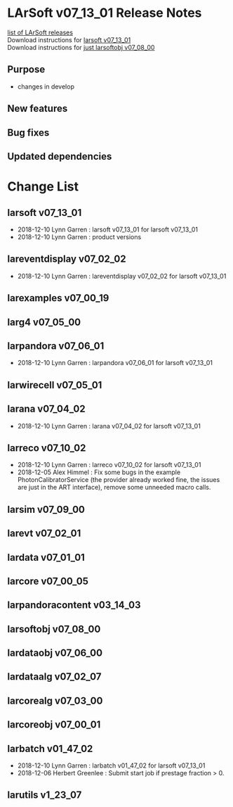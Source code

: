 # LArSoft v07_13_01 Release Notes



[list of LArSoft releases](LArSoft_release_list)  
Download instructions for [larsoft v07_13_01](http://scisoft.fnal.gov/scisoft/bundles/larsoft/v07_13_01/larsoft-v07_13_01.html)  
Download instructions for [just larsoftobj v07_08_00](http://scisoft.fnal.gov/scisoft/bundles/larsoftobj/v07_08_00/larsoftobj-v07_08_00.html)

## Purpose

-   changes in develop

## New features

## Bug fixes

## Updated dependencies

# Change List

## larsoft v07_13_01

-   2018-12-10 Lynn Garren : larsoft v07_13_01 for larsoft v07_13_01
-   2018-12-10 Lynn Garren : product versions

## lareventdisplay v07_02_02

-   2018-12-10 Lynn Garren : lareventdisplay v07_02_02 for larsoft v07_13_01

## larexamples v07_00_19

## larg4 v07_05_00

## larpandora v07_06_01

-   2018-12-10 Lynn Garren : larpandora v07_06_01 for larsoft v07_13_01

## larwirecell v07_05_01

## larana v07_04_02

-   2018-12-10 Lynn Garren : larana v07_04_02 for larsoft v07_13_01

## larreco v07_10_02

-   2018-12-10 Lynn Garren : larreco v07_10_02 for larsoft v07_13_01
-   2018-12-05 Alex Himmel : Fix some bugs in the example PhotonCalibratorService (the provider already worked fine, the issues are just in the ART interface), remove some unneeded macro calls.

## larsim v07_09_00

## larevt v07_02_01

## lardata v07_01_01

## larcore v07_00_05

## larpandoracontent v03_14_03

## larsoftobj v07_08_00

## lardataobj v07_06_00

## lardataalg v07_02_07

## larcorealg v07_03_00

## larcoreobj v07_00_01

## larbatch v01_47_02

-   2018-12-10 Lynn Garren : larbatch v01_47_02 for larsoft v07_13_01
-   2018-12-06 Herbert Greenlee : Submit start job if prestage fraction \> 0.

## larutils v1_23_07
